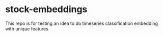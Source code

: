 # stock-embeddings
This repo is for testing an idea to do timeseries classification embedding with unique features 
